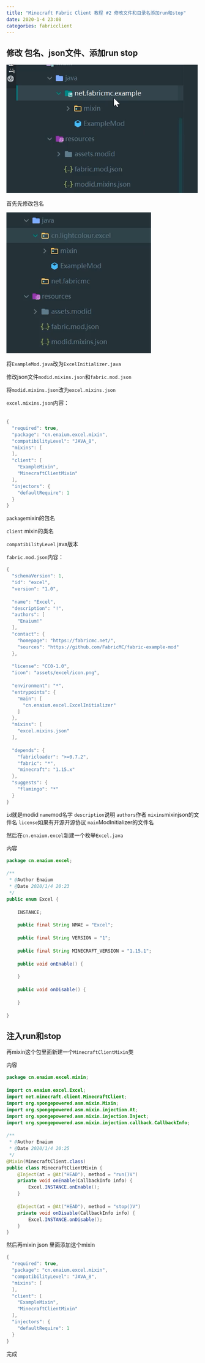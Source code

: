 ```yaml
---
title: "Minecraft Fabric Client 教程 #2 修改文件和目录名添加run和stop"
date: 2020-1-4 23:08
categories: fabricclient
---
```


## 修改 包名、json文件、添加run stop


![a](/assets/fabricclient/2020-1-4-1.png)

首先先修改包名

![a](/assets/fabricclient/2020-1-4-2.png)

将`ExampleMod.java`改为`ExcelInitializer.java`

修改json文件`modid.mixins.json`和`fabric.mod.json`


将`modid.mixins.json`改为`excel.mixins.json`

`excel.mixins.json`内容：
```java

{
  "required": true,
  "package": "cn.enaium.excel.mixin",
  "compatibilityLevel": "JAVA_8",
  "mixins": [
  ],
  "client": [
    "ExampleMixin",
    "MinecraftClientMixin"
  ],
  "injectors": {
    "defaultRequire": 1
  }
}

```

`package`mixin的包名

`client` mixin的类名

`compatibilityLevel` java版本


`fabric.mod.json`内容：
```java
{
  "schemaVersion": 1,
  "id": "excel",
  "version": "1.0",

  "name": "Excel",
  "description": "!",
  "authors": [
    "Enaium!"
  ],
  "contact": {
    "homepage": "https://fabricmc.net/",
    "sources": "https://github.com/FabricMC/fabric-example-mod"
  },

  "license": "CC0-1.0",
  "icon": "assets/excel/icon.png",

  "environment": "*",
  "entrypoints": {
    "main": [
      "cn.enaium.excel.ExcelInitializer"
    ]
  },
  "mixins": [
    "excel.mixins.json"
  ],

  "depends": {
    "fabricloader": ">=0.7.2",
    "fabric": "*",
    "minecraft": "1.15.x"
  },
  "suggests": {
    "flamingo": "*"
  }
}

```

`id`就是modid
`name`mod名字
`description`说明
`authors`作者
`mixins`mixinjson的文件名
`license`如果有开源开源协议
`main`ModInitializer的文件名



然后在`cn.enaium.excel`新建一个枚举`Excel.java`

内容

```java
package cn.enaium.excel;

/**
 * @Author Enaium
 * @Date 2020/1/4 20:23
 */
public enum Excel {

    INSTANCE;

    public final String NMAE = "Excel";

    public final String VERSION = "1";

    public final String MINECRAFT_VERSION = "1.15.1";

    public void onEnable() {

    }

    public void onDisable() {

    }

}

```

## 注入run和stop

再mixin这个包里面新建一个`MinecraftClientMixin`类

内容

```java
package cn.enaium.excel.mixin;

import cn.enaium.excel.Excel;
import net.minecraft.client.MinecraftClient;
import org.spongepowered.asm.mixin.Mixin;
import org.spongepowered.asm.mixin.injection.At;
import org.spongepowered.asm.mixin.injection.Inject;
import org.spongepowered.asm.mixin.injection.callback.CallbackInfo;

/**
 * @Author Enaium
 * @Date 2020/1/4 20:25
 */
@Mixin(MinecraftClient.class)
public class MinecraftClientMixin {
    @Inject(at = @At("HEAD"), method = "run()V")
    private void onEnable(CallbackInfo info) {
        Excel.INSTANCE.onEnable();
    }

    @Inject(at = @At("HEAD"), method = "stop()V")
    private void onDisable(CallbackInfo info) {
        Excel.INSTANCE.onDisable();
    }
}
```

然后再mixin json 里面添加这个mixin

```java
{
  "required": true,
  "package": "cn.enaium.excel.mixin",
  "compatibilityLevel": "JAVA_8",
  "mixins": [
  ],
  "client": [
    "ExampleMixin",
    "MinecraftClientMixin"
  ],
  "injectors": {
    "defaultRequire": 1
  }
}
```
完成